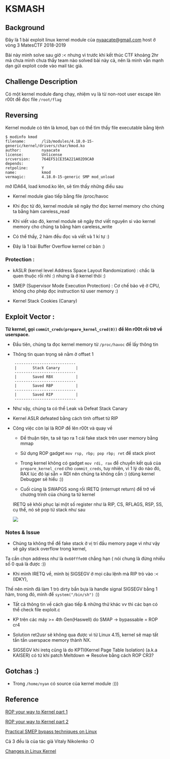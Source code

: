 # KSMASH

## Background
Đây là 1 bài exploit linux kernel module của nyaacate@gmail.com host ở vòng 3 MatesCTF 2018-2019

Bài này mình solve sau giờ :< nhưng vì trước khi kết thúc CTF khoảng 2hr mà chưa mình chưa thấy team nào solved bài này cả,
nên là mình vẫn mạnh dạn gửi exploit code vào mail tác giả.

## Challenge Description

Có một kernel module đang chạy, nhiệm vụ là từ non-root user escape lên r00t để đọc file `/root/flag`

## Reversing

Kernel module có tên là kmod, bạn có thể tìm thấy file executable bằng lệnh

```
$ modinfo kmod
filename:       /lib/modules/4.18.0-15-generic/kernel/drivers/char/kmod.ko
author:         nyaacate
license:        Unlicense
srcversion:     764EF51CE35A221A02D9CA0
depends:
retpoline:      Y
name:           kmod
vermagic:       4.18.0-15-generic SMP mod_unload
```

mở IDA64, load kmod.ko lên, sẽ tìm thấy những điều sau

- Kernel module giao tiếp bằng file /proc/havoc

- Khi đọc từ đó, kernel module sẽ ngây thơ đọc kernel memory cho chúng ta bằng hàm careless_read

- Khi viết vào đó, kernel module sẽ ngây thơ viết nguyên si vào kernel memory cho chúng ta bằng hàm careless_write

- Có thể thấy, 2 hàm đều đọc và viết và 1 kí tự :)

- Đây là 1 bài Buffer Overflow kernel cơ bản :)

### Protection : 

- kASLR (kernel level Address Space Layout Randomization) : chắc là quen thuộc rồi nhỉ :) nhưng là ở kernel thôi :)

- SMEP (Supervisor Mode Execution Protection) : Cơ chế bảo vệ ở CPU, không cho phép đọc instruction từ user memory :)

- Kernel Stack Cookies (Canary)

## Exploit Vector :
**Từ kernel, gọi `commit_creds(prepare_kernel_cred(0))` để lên r00t rồi trở về userspace.**

- Đầu tiên, chúng ta đọc kernel memory từ `/proc/havoc` để lấy thông tin

- Thông tin quan trọng sẽ nằm ở offset 1

```
	---------------------------
	|       Stack Canary       |
	---------------------------
	|       Saved RBX          |
	---------------------------
	|       Saved RBP          |
	---------------------------
	|       Saved RIP          |
	---------------------------
```
	
- Như vậy, chúng ta có thể Leak và Defeat Stack Canary

- Kernel ASLR defeated bằng cách tính offset từ RIP

- Công việc còn lại là ROP để lên r00t và quay về
	
	+ Để thuận tiện, ta sẽ tạo ra 1 cái fake stack trên user memory bằng mmap
	
	+ Sử dụng ROP gadget `mov rsp, rbp; pop rbp; ret` để stack pivot
	
	+ Trong kernel không có gadget `mov rdi, rax` để chuyển kết quả của `prepare_kernel_cred` cho `commit_creds`,
	tuy nhiên, vì 1 lý do nào đó, RAX lúc đó lại sẵn = RDI nên chúng ta không cần :) (dùng kernel Debugger sẽ hiểu :))
	
	+ Cuối cùng là SWAPGS xong rồi IRETQ (interrupt return) để trở về chương trình của chúng ta từ kernel
	
	IRETQ sẽ khôi phục lại một số register như là RIP, CS, RFLAGS, RSP, SS, cụ thể, nó sẽ pop từ stack như sau
	
	![][IRETQ]
	
### Notes & Issue
+ Chúng ta không thể để fake stack ở vị trí đầu memory page vì như vậy sẽ gây stack overflow trong kernel,
	
Ta cần chọn address như là `0x60fffe00` chẳng hạn ( nói chung là đừng nhiều số 0 quá là được :))
	
+ Khi mình IRETQ về, mình bị SIGSEGV ở mọi câu lệnh mà RIP trỏ vào :< (IDKY),
	
Thế nên mình đã làm 1 trò dirty bẩn bựa là handle signal SIGSEGV bằng 1 hàm, trong đó, mình để `system("/bin/sh")` :))
	
+ Tất cả thông tin về cách giao tiếp & những thứ khác vv thì các bạn có thể check file exploit.c
	
+ KP trên các máy >= 4th Gen(Haswell) do SMAP -> bypassable = ROP cr4
+ Solution ret2usr sẽ không qua được vì từ Linux 4.15, kernel sẽ map tất tần tần userspace memory thành NX.
+ SIGSEGV khi iretq cũng là do KPTI(Kernel Page Table Isolation) (a.k.a KAISER) có từ khi patch Meltdown
  => Resolve bằng cách ROP CR3?
	
## Gotchas :)
+ Trong `/home/nyan`  có source của kernel module :)))
	
## Reference

[ROP your way to Kernel part 1](https://www.trustwave.com/en-us/resources/blogs/spiderlabs-blog/linux-kernel-rop-ropping-your-way-to-part-1/)
	
[ROP your way to Kernel part 2](https://www.trustwave.com/en-us/resources/blogs/spiderlabs-blog/linux-kernel-rop-ropping-your-way-to-part-2/)
	
[Practical SMEP bypass techniques on Linux](https://cyseclabs.com/slides/smep_bypass.pdf)
	
Cả 3 đều là của tác giả Vitaly Nikolenko :O
		
[Changes in Linux Kernel](https://outflux.net/blog/archives/2018/02/05/security-things-in-linux-v4-15/)

 [IRETQ]: https://www.trustwave.com/images/slblog-03-02-2018-10-57-10/spiderlabs/9ee22ecb-e195-48bd-bf16-a77ca773dd3b.png?v=0.0.1


